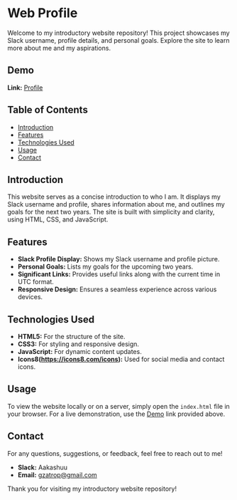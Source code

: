 # Web Profile

Welcome to my introductory website repository! This project showcases my Slack username, profile details, and personal goals. Explore the site to learn more about me and my aspirations.

## Demo

**Link:** [Profile](https://breadcrumbsaakash-s-portfolio-hng.netlify.app/)

## Table of Contents

- [Introduction](#introduction)
- [Features](#features)
- [Technologies Used](#technologies-used)
- [Usage](#usage)
- [Contact](#contact)

## Introduction

This website serves as a concise introduction to who I am. It displays my Slack username and profile, shares information about me, and outlines my goals for the next two years. The site is built with simplicity and clarity, using HTML, CSS, and JavaScript.

## Features

- **Slack Profile Display:** Shows my Slack username and profile picture.
- **Personal Goals:** Lists my goals for the upcoming two years.
- **Significant Links:** Provides useful links along with the current time in UTC format.
- **Responsive Design:** Ensures a seamless experience across various devices.

## Technologies Used

- **HTML5:** For the structure of the site.
- **CSS3:** For styling and responsive design.
- **JavaScript:** For dynamic content updates.
- **Icons8(https://icons8.com/icons):** Used for social media and contact icons.

## Usage

To view the website locally or on a server, simply open the `index.html` file in your browser. For a live demonstration, use the [Demo](#demo) link provided above.

## Contact

For any questions, suggestions, or feedback, feel free to reach out to me!

- **Slack:** Aakashuu
- **Email:** [gzatrop@gmail.com](mailto:gzatrop@gmail.com)

Thank you for visiting my introductory website repository!
